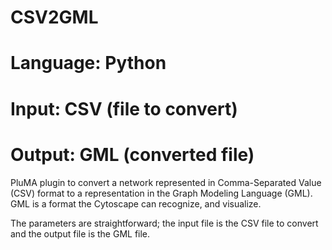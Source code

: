 # CSV2GML
# Language: Python
# Input: CSV (file to convert)
# Output: GML (converted file)

PluMA plugin to convert a network represented in Comma-Separated Value (CSV) format
to a representation in the Graph Modeling Language (GML).  GML is a format the Cytoscape 
can recognize, and visualize.

The parameters are straightforward; the input file is the CSV file to convert and the
output file is the GML file.
